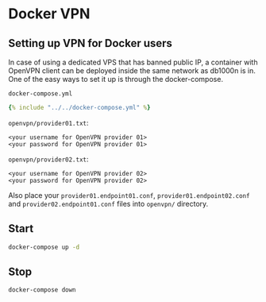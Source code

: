 # Docker VPN

## Setting up VPN for Docker users

In case of using a dedicated VPS that has banned public IP, a container with OpenVPN client can be deployed inside the same network as db1000n is in.
One of the easy ways to set it up is through the docker-compose.

`docker-compose.yml`

```yaml
{% include "../../docker-compose.yml" %}
```

`openvpn/provider01.txt`:

```text
<your username for OpenVPN provider 01>
<your password for OpenVPN provider 01>
```

`openvpn/provider02.txt`:

```text
<your username for OpenVPN provider 02>
<your password for OpenVPN provider 02>
```

Also place your `provider01.endpoint01.conf`, `provider01.endpoint02.conf` and `provider02.endpoint01.conf` files into `openvpn/` directory.

## Start

```sh
docker-compose up -d
```

## Stop

```sh
docker-compose down
```
